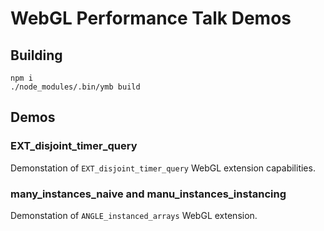 # WebGL Performance Talk Demos

## Building

```
npm i
./node_modules/.bin/ymb build
```

## Demos

### EXT_disjoint_timer_query

Demonstation of `EXT_disjoint_timer_query` WebGL extension capabilities.

### many_instances_naive and manu_instances_instancing

Demonstation of `ANGLE_instanced_arrays` WebGL extension.
